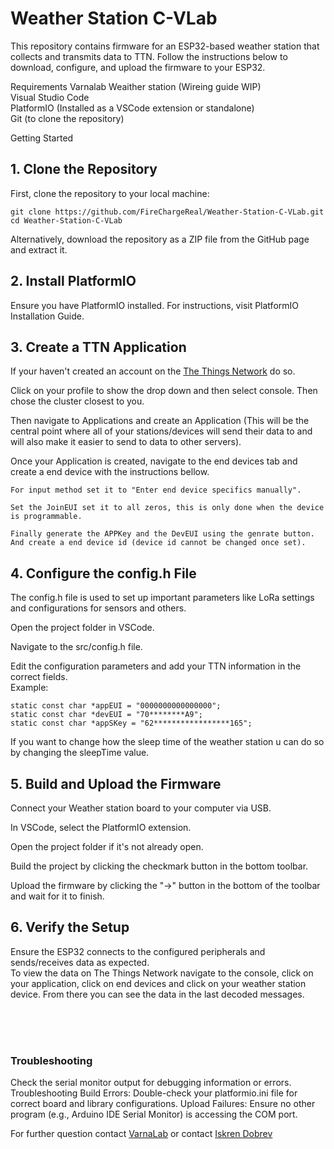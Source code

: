 # Weather Station C-VLab
This repository contains firmware for an ESP32-based weather station that collects and transmits data to TTN. Follow the instructions below to download, configure, and upload the firmware to your ESP32.

Requirements
Varnalab Weaither station (Wireing guide WIP)<br>
Visual Studio Code<br>
PlatformIO (Installed as a VSCode extension or standalone)<br>
Git (to clone the repository)<br>

Getting Started
## 1. Clone the Repository
First, clone the repository to your local machine:

```
git clone https://github.com/FireChargeReal/Weather-Station-C-VLab.git
cd Weather-Station-C-VLab
```

Alternatively, download the repository as a ZIP file from the GitHub page and extract it.

## 2. Install PlatformIO
Ensure you have PlatformIO installed. For instructions, visit PlatformIO Installation Guide.

## 3. Create a TTN Application
If your haven't created an account on the [The Things Network](https://www.thethingsnetwork.org/) do so.

Click on your profile to show the drop down and then select console. Then chose the cluster closest to you.

Then navigate to Applications and create an Application (This will be the central point where all of your stations/devices will send their data to and will also make it easier to send to data to other servers).

Once your Application is created, navigate to the end devices tab and create a end device with the instructions bellow.
```
For input method set it to "Enter end device specifics manually".

Set the JoinEUI set it to all zeros, this is only done when the device is programmable.

Finally generate the APPKey and the DevEUI using the genrate button. And create a end device id (device id cannot be changed once set).
```

## 4. Configure the config.h File
The config.h file is used to set up important parameters like LoRa settings and configurations for sensors and others.

Open the project folder in VSCode.

Navigate to the src/config.h file.

Edit the configuration parameters and add your TTN information in the correct fields.<br>
Example:
```
static const char *appEUI = "0000000000000000";
static const char *devEUI = "70********A9";
static const char *appSKey = "62*****************165";

```

If you want to change how the sleep time of the weather station u can do so by changing the sleepTime value.

## 5. Build and Upload the Firmware
Connect your Weather station board to your computer via USB.

In VSCode, select the PlatformIO extension.

Open the project folder if it's not already open.

Build the project by clicking the checkmark button in the bottom toolbar.

Upload the firmware by clicking the "->" button in the bottom of the toolbar and wait for it to finish.

## 6. Verify the Setup
Ensure the ESP32 connects to the configured peripherals and sends/receives data as expected.<BR>
To view the data on The Things Network navigate to the console, click on your application, click on end devices and click on your weather station device. From there you can see the data in the last decoded messages.


<br>
<br>
<br>

### Troubleshooting
Check the serial monitor output for debugging information or errors.
Troubleshooting
Build Errors: Double-check your platformio.ini file for correct board and library configurations.
Upload Failures: Ensure no other program (e.g., Arduino IDE Serial Monitor) is accessing the COM port.

For further question contact [VarnaLab](https://www.varnalab.org) or contact [Iskren Dobrev](https://www.iskrendobrev.com) 
